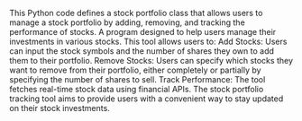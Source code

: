 This Python code defines a stock portfolio class that allows users to manage a stock portfolio by adding, removing, and tracking the performance of stocks. A program designed to help users manage their investments in various stocks. This tool allows users to:
Add Stocks: Users can input the stock symbols and the number of shares they own to add them to their portfolio.
Remove Stocks: Users can specify which stocks they want to remove from their portfolio, either completely or partially by specifying the number of shares to sell.
Track Performance: The tool fetches real-time stock data using financial APIs.
The stock portfolio tracking tool aims to provide users with a convenient way to stay updated on their stock investments.
